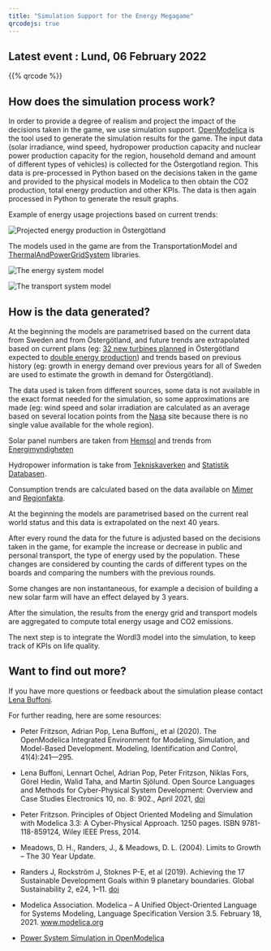 ```yaml
---
title: "Simulation Support for the Energy Megagame"
qrcodejs: true
---
```


## Latest event : Lund, 06 February 2022

{{% qrcode %}}

## How does the simulation process work?

In order to provide a degree of realism and project the impact of the decisions taken in the game, we use simulation support. [OpenModelica](openmodelica.org) is the tool used to generate the simulation results for the game. The input data (solar irradiance, wind speed, hydropower production capacity and nuclear power production capacity for the region, household demand and amount of different types of vehicles) is collected for the Östergotland region.
This data is pre-processed in Python based on the decisions taken in the game and provided to the physical models in Modelica to then obtain the CO2 production, total energy production and other KPIs. The data is then again processed in Python to generate the result graphs.

Example of energy usage projections based on current trends:

![Projected energy production in Östergötland](/images/energy_game_energy_prod.svg)

The models used in the game are from the TransportationModel and [ThermalAndPowerGridSystem](https://github.com/OpenModelica/ThermalAndPowerGridSystem) libraries.

![The energy system model](/images/energy_game_EnrgyGridModel.svg)

![The transport system model](/images/energy_game_TransportationHub.svg)


## How is the data generated?

At the beginning the models are parametrised based on the current data from Sweden and from Östergötland, and future trends are extrapolated based on current plans (eg: [32 new turbines planned](https://www.holmen.com/sv/energi/vindkraft/pagaende-projekt2/klintaberget/) in Östergötland expected to [double energy production](https://rvno.se/vindkraftsprojektet/)) and trends based on previous history (eg: growth in energy demand over previous years for all of Sweden are used to estimate the growth in demand for Östergötland).

The data used is taken from different sources, some data is not available in the exact format needed for the simulation, so some approximations are made (eg: wind speed and solar irradiation are calculated as an average based on several location points from the [Nasa](https://power.larc.nasa.gov/data-access-viewer/) site because there is no single value available for the whole region).

Solar panel numbers are taken from [Hemsol](https://hemsol.se/solceller/ostergotland/) and trends from [Energimyndigheten]( https://www.energimyndigheten.se/nyhetsarkiv/2022/kraftig-okning-av-installerade-solcellsanlaggningar/.
)

Hydropower information is take from [Tekniskaverken](https://www.tekniskaverken.se/om-oss/verksamheten/vattenkraft/vattenkraftverken/) and [Statistik Databasen](https://www.statistikdatabasen.scb.se/pxweb/sv/ssd/START__EN__EN0203__EN0203A/ProdbrEl/).

Consumption trends are calculated based on the data available on [Mimer](https://mimer.svk.se/) and [Regionfakta](https://www.regionfakta.com/vastra-gotalands-lan/energi/elforbrukning-per-lan/).


At the beginning the models are parametrised based on the current real world status and this data is extrapolated on the next 40 years.

After every round the data for the future is adjusted based on the decisions taken in the game, for example the increase or decrease in public and personal transport, the type of energy used by the population. These changes are considered by counting the cards of different types on the boards and comparing the numbers with the previous rounds.

Some changes are non instantaneous, for example a decision of building a new solar farm will have an effect delayed by 3 years.

After the simulation, the results from the energy grid and transport models are aggregated to compute total energy usage and CO2 emissions.

The next step is to integrate the Wordl3 model into the simulation, to keep track of KPIs on life quality.

## Want to find out more?

If you have more questions or feedback about the simulation please contact [Lena Buffoni](https://liu.se/en/employee/olero90).

For further reading, here are some resources:

* Peter Fritzson, Adrian Pop, Lena Buffoni,, et al (2020). The OpenModelica Integrated Environment for Modeling, Simulation, and Model-Based Development. Modeling, Identification and Control, 41(4):241—295.

* Lena Buffoni, Lennart Ochel, Adrian Pop, Peter Fritzson, Niklas Fors, Görel Hedin, Walid Taha, and Martin Sjölund. Open Source Languages and Methods for Cyber-Physical System Development: Overview and Case Studies Electronics 10, no. 8: 902., April 2021, [doi](https://doi.org/10.3390/electronics10080902)

* Peter Fritzson. Principles of Object Oriented Modeling and Simulation with Modelica 3.3: A Cyber-Physical Approach. 1250 pages. ISBN 9781-118-859124, Wiley IEEE Press, 2014.

* Meadows, D. H., Randers, J., & Meadows, D. L. (2004). Limits to Growth – The 30 Year Update.

* Randers J, Rockström J, Stoknes P-E, et al (2019). Achieving the 17 Sustainable Development Goals within 9 planetary boundaries. Global Sustainability 2, e24, 1–11. [doi](https://doi.org/10.1017/sus.2019.22)

* Modelica Association. Modelica – A Unified Object-Oriented Language for Systems Modeling, Language Specification Version 3.5. February 18, 2021. www.modelica.org

* [Power System Simulation in OpenModelica](https://om.fossee.in/powersystems/pssp/completed-pssp)
